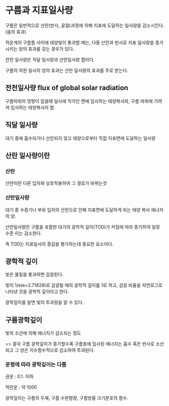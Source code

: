 # 구름과 지표일사량

구름은 일반적으로 산란(반사, 굴절)과정에 의해 지표에 도달하는 일사량을 감소시킨다.(음의 효과)

적운계의 구름틈 사이에 태양빛이 통과할 때는, 다중 산란과 반사로 지표 일사량을 증가시키는 양의 효과를 갖는 경우가 있다.

전천 일사량은 직달 일사량과 산란일사량 합이다. 

구름의 의한 일사의 양의 효과는 산란 일사량의 효과를 주로 받는다.


## 전천일사량 flux of global solar radiation
구름따위의 영향이 없을때 일사에 직각인 면에 입사하는 태양복사와, 구름 따위에 가려져 입사하는 태양복사의 합.

## 직달 일사량
대기 중에 흡수되거나 산란되지 않고 태양으로부터 직접 지표면에 도달하는 일사량


## 산란 일사량이란
### 산란 
산란이란 다른 입자와 상호작용하여 그 경로가 바뀌는것

### 산란일사량
대기 중 수증기나 부유 입자의 산란으로 인해 지표면에 도달하게 되는 태양 복사 에너지의 양. 

산란일사량은 구름을 포함한 대기의 광학적 깊이(TOD)가 커짐에 따라 증가하여 일정 수준 이는 감소한다.

즉 TOD는 지표일사의 증감을 평가하는데 중요한 요소이다.

## 광학적 깊이

빛은 물질을 통과하면 감광된다.

빛이 1/e(e=2.71828)로 감광될 때의 광학적 깊이를 1로 하고, 감광 비율을 자연로그로 나타낸 것을 광학적 깊이라고 한다.

광학깊이를 알면 빛의 투과량을 알 수 있다.

## 구름광학깊이

빛의 소산에 의해 에너지가 감소되는 정도

=> 결국 구름 광학깊이가 증가할수록 구름층에 입사된 에너지는 흡수 혹은 반사로 소산되고 그 양은 지수함수적으로 감소하여 투과된다.

### 운형에 따라 광학깊이는 다름

권운 : 0.1. 이하

적란운 : 약 1000 

광학깊이는 구름의 두께, 구름 수분함량, 구름방울 크기분포의 함수.

 




